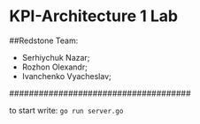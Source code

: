 # KPI-Architecture 1 Lab

##Redstone Team:

- Serhiychuk Nazar;
- Rozhon Olexandr;
- Ivanchenko Vyacheslav;

#####################################

to start write: ````go run server.go````
